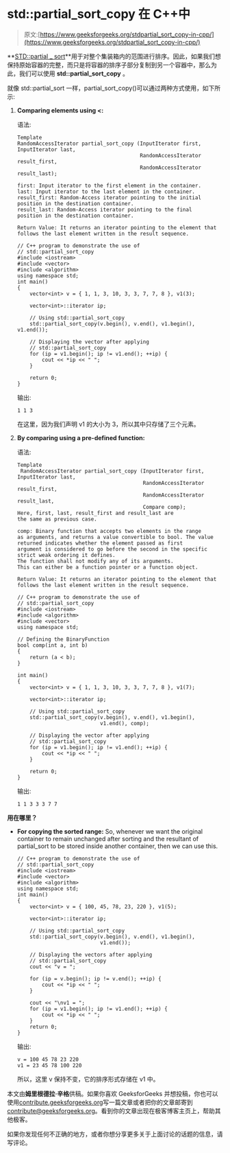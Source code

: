 # std::partial_sort_copy 在 C++中

> 原文:[https://www.geeksforgeeks.org/stdpartial_sort_copy-in-cpp/](https://www.geeksforgeeks.org/stdpartial_sort_copy-in-cpp/)

**[STD::partial _ sort](https://www.geeksforgeeks.org/stdpartial_sort-in-cpp/)**用于对整个集装箱内的范围进行排序。因此，如果我们想保持原始容器的完整，而只是将容器的排序子部分复制到另一个容器中，那么为此，我们可以使用 **std::partial_sort_copy** 。

就像 std::partial_sort 一样，partial_sort_copy()可以通过两种方式使用，如下所示:

1.  **Comparing elements using <:**

    语法:

    ```
    Template 
    RandomAccessIterator partial_sort_copy (InputIterator first, InputIterator last,
                                            RandomAccessIterator result_first,
                                            RandomAccessIterator result_last);

    first: Input iterator to the first element in the container.
    last: Input iterator to the last element in the container.
    result_first: Random-Access iterator pointing to the initial
    position in the destination container.
    result_last: Random-Access iterator pointing to the final
    position in the destination container.

    Return Value: It returns an iterator pointing to the element that 
    follows the last element written in the result sequence.

    ```

    ```
    // C++ program to demonstrate the use of
    // std::partial_sort_copy
    #include <iostream>
    #include <vector>
    #include <algorithm>
    using namespace std;
    int main()
    {
        vector<int> v = { 1, 1, 3, 10, 3, 3, 7, 7, 8 }, v1(3);

        vector<int>::iterator ip;

        // Using std::partial_sort_copy
        std::partial_sort_copy(v.begin(), v.end(), v1.begin(), v1.end());

        // Displaying the vector after applying
        // std::partial_sort_copy
        for (ip = v1.begin(); ip != v1.end(); ++ip) {
            cout << *ip << " ";
        }

        return 0;
    }
    ```

    输出:

    ```
    1 1 3

    ```

    在这里，因为我们声明 v1 的大小为 3，所以其中只存储了三个元素。

2.  **By comparing using a pre-defined function:**

    语法:

    ```
    Template
     RandomAccessIterator partial_sort_copy (InputIterator first, InputIterator last,
                                             RandomAccessIterator result_first,
                                             RandomAccessIterator result_last,
                                             Compare comp); 
    Here, first, last, result_first and result_last are 
    the same as previous case.

    comp: Binary function that accepts two elements in the range 
    as arguments, and returns a value convertible to bool. The value 
    returned indicates whether the element passed as first 
    argument is considered to go before the second in the specific
    strict weak ordering it defines.
    The function shall not modify any of its arguments.
    This can either be a function pointer or a function object.

    Return Value: It returns an iterator pointing to the element that 
    follows the last element written in the result sequence.

    ```

    ```
    // C++ program to demonstrate the use of
    // std::partial_sort_copy
    #include <iostream>
    #include <algorithm>
    #include <vector>
    using namespace std;

    // Defining the BinaryFunction
    bool comp(int a, int b)
    {
        return (a < b);
    }

    int main()
    {
        vector<int> v = { 1, 1, 3, 10, 3, 3, 7, 7, 8 }, v1(7);

        vector<int>::iterator ip;

        // Using std::partial_sort_copy
        std::partial_sort_copy(v.begin(), v.end(), v1.begin(),
                               v1.end(), comp);

        // Displaying the vector after applying
        // std::partial_sort_copy
        for (ip = v1.begin(); ip != v1.end(); ++ip) {
            cout << *ip << " ";
        }

        return 0;
    }
    ```

    输出:

    ```
    1 1 3 3 3 7 7

    ```

**用在哪里？**

*   **For copying the sorted range:** So, whenever we want the original container to remain unchanged after sorting and the resultant of partial_sort to be stored inside another container, then we can use this.

    ```
    // C++ program to demonstrate the use of
    // std::partial_sort_copy
    #include <iostream>
    #include <vector>
    #include <algorithm>
    using namespace std;
    int main()
    {
        vector<int> v = { 100, 45, 78, 23, 220 }, v1(5);

        vector<int>::iterator ip;

        // Using std::partial_sort_copy
        std::partial_sort_copy(v.begin(), v.end(), v1.begin(),
                               v1.end());

        // Displaying the vectors after applying
        // std::partial_sort_copy
        cout << "v = ";

        for (ip = v.begin(); ip != v.end(); ++ip) {
            cout << *ip << " ";
        }

        cout << "\nv1 = ";
        for (ip = v1.begin(); ip != v1.end(); ++ip) {
            cout << *ip << " ";
        }
        return 0;
    }
    ```

    输出:

    ```
    v = 100 45 78 23 220
    v1 = 23 45 78 100 220

    ```

    所以，这里 v 保持不变，它的排序形式存储在 v1 中。

本文由**姆里根德拉·辛格**供稿。如果你喜欢 GeeksforGeeks 并想投稿，你也可以使用[contribute.geeksforgeeks.org](http://www.contribute.geeksforgeeks.org)写一篇文章或者把你的文章邮寄到 contribute@geeksforgeeks.org。看到你的文章出现在极客博客主页上，帮助其他极客。

如果你发现任何不正确的地方，或者你想分享更多关于上面讨论的话题的信息，请写评论。
